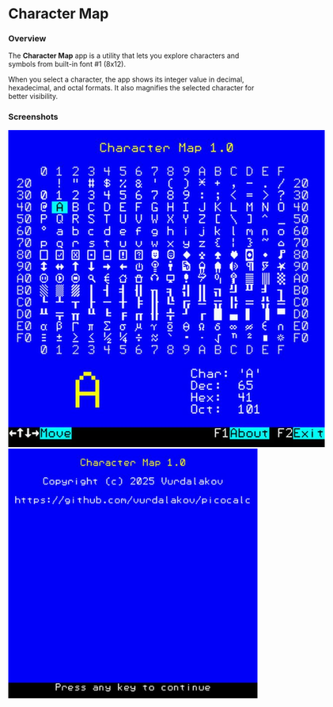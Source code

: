 # Character Map

### Overview

The **Character Map** app is a utility that lets you explore characters and symbols from built-in font #1 (8x12).

When you select a character, the app shows its integer value in decimal, hexadecimal, and octal formats.
It also magnifies the selected character for better visibility.

### Screenshots

<img src="charmap1.jpg" alt="Character Map screenshot" width="640" height="640" style="max-width:none;">

<img src="charmap2.jpg" alt="Character Map screenshot" style="width:640; height:640;">

